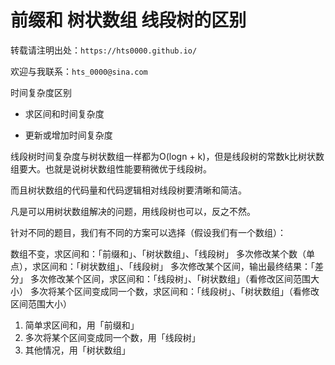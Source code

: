 # 前缀和 树状数组 线段树的区别


<!--more-->

转载请注明出处：`https://hts0000.github.io/`

欢迎与我联系：`hts_0000@sina.com`

时间复杂度区别

- 求区间和时间复杂度

- 更新或增加时间复杂度

线段树时间复杂度与树状数组一样都为O(logn + k)，但是线段树的常数k比树状数组要大。也就是说树状数组性能要稍微优于线段树。

而且树状数组的代码量和代码逻辑相对线段树要清晰和简洁。

凡是可以用树状数组解决的问题，用线段树也可以，反之不然。


针对不同的题目，我们有不同的方案可以选择（假设我们有一个数组）：

数组不变，求区间和：「前缀和」、「树状数组」、「线段树」
多次修改某个数（单点），求区间和：「树状数组」、「线段树」
多次修改某个区间，输出最终结果：「差分」
多次修改某个区间，求区间和：「线段树」、「树状数组」（看修改区间范围大小）
多次将某个区间变成同一个数，求区间和：「线段树」、「树状数组」（看修改区间范围大小）


1. 简单求区间和，用「前缀和」
2. 多次将某个区间变成同一个数，用「线段树」
3. 其他情况，用「树状数组」

